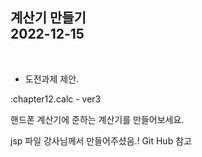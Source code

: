 **계산기 만들기**  
2022-12-15
---   
<br>   

- 도전과제 제안.
  
:chapter12.calc - ver3 

핸드폰 계산기에 준하는 계산기를 만들어보세요.

jsp 파일 강사님께서 만들어주셨음.! Git Hub 참고